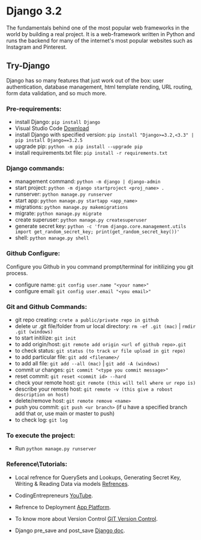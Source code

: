 # Django 3.2
The fundamentals behind one of the most popular web frameworks in the world by building a real project.
It is a web-framework written in Python and runs the backend for many of the internet's most popular websites such as Instagram and Pinterest.

## Try-Django
Django has so many features that just work out of the box: user authentication, database management, html template rending, URL routing, form data validation, and so much more.


###  Pre-requirements:
+ install Django: `pip install Django `
+ Visual Studio Code [Download](https://code.visualstudio.com/download)
+ install Django with specified version: `pip install "Django>=3.2,<3.3" | pip install Django==3.2.5`
+ upgrade pip: `python -m pip install --upgrade pip`
+ install requirements.txt file: `pip install -r requirements.txt`

### Django commands:
+ management command: `python -m django | django-admin`
+ start project: `python -m django startproject <proj_name> .`
+ runserver: `python manage.py runserver`
+ start app: `python manage.py startapp <app_name>`
+ migrations: `python manage.py makemigrations`
+ migrate: `python manage.py migrate`
+ create superuser: `python manage.py createsuperuser`
+ generate secret key: `python -c 'from django.core.management.utils import get_random_secret_key; print(get_random_secret_key())'`
+ shell:    `python manage.py shell`

### Github Configure:
Configure you Github in you command prompt/terminal for initilizing you git process.
+ configure name:   `git config user.name "<your name>"`
+ configure email:  `git config user.email "<you email>"`

### Git and Github Commands:
+ git repo creating:   `crete a public/private repo in github `
+ delete ur .git file/folder from ur local directory:		`rm -ef .git (mac)` | `rmdir .git (windows)` 
+ to start initilize:	`git init`
+ to add origin/host: 	`git remote add origin <url of github repo>.git`
+ to check status:		`git status (to track ur file upload in git repo)`
+ to add particular file:   `git add <filename>/ `
+ to add all file:   `git add --all (mac)` | `git add -A (windows)`
+ commit ur changes:		`git commit "<type you commit message>"`
+ reset commit:		`git reset <commit id> --hard`
+ check your remote host:	`git remote (this will tell where ur repo is)`
+ describe your remote host:     `git remote -v (this give a robost description on host)`
+ delete/remove host:		`git remote remove <name>` 
+ push you commit:		`git push <ur branch>` (if u have a specified branch add that or, use main or master to push)
+ to check log:		`git log`



### To execute the project:
+ Run `python manage.py runserver`

### Reference\Tutorials:
+ Local refrence for QuerySets and Lookups, Generating Secret Key, Writing & Reading Data via models [Refrences](/refrences).

+ CodingEntrepreneurs [YouTube](https://www.youtube.com/playlist?list=PLEsfXFp6DpzRMby_cSoWTFw8zaMdTEXgL).

+ Refrence to Deployment [App Platform](https://www.codingforentrepreneurs.com/blog/prepare-django-for-digital-ocean-app-platform).

+ To know more about Version Control [GIT Version Control](https://www.codingforentrepreneurs.com/blog/version-control-with-git-basics-for-try-django-32).

+ Django pre_save and post_save [Django doc](https://docs.djangoproject.com/en/4.0/ref/signals/).



